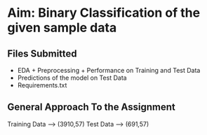 # Aim: Binary Classification of the given sample data
## Files Submitted
* EDA + Preprocessing + Performance on Training and Test Data
* Predictions of the model on Test Data
* Requirements.txt

## General Approach To the Assignment

Training Data --> (3910,57)
Test Data --> (691,57)
